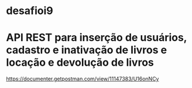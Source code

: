 # desafioi9

<h1><strong>API REST para inserção de usuários, cadastro e inativação de livros e locação e devolução de livros</strong></h1>

https://documenter.getpostman.com/view/11147383/U16onNCy
